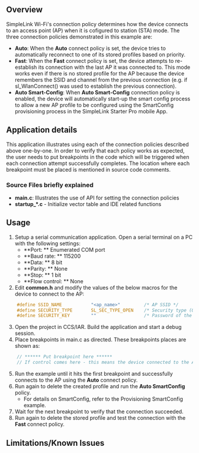 ## Overview

SimpleLink Wi-Fi's connection policy determines how the device connects to an access point (AP) when it is cofigured to station (STA) mode. The three connection policies demonstrated in this example are:
  
- **Auto**: When the **Auto** connect policy is set, the device tries to automatically reconnect to one of its stored profiles based on priority.
- **Fast**: When the **Fast** connect policy is set, the device attempts to re-establish its connection with the last AP it was connected to. This mode works even if there is no stored profile for the AP because the device remembers the SSID and channel from the previous connection (e.g. if sl_WlanConnect() was used to establish the previous connection).
- **Auto Smart-Config**: When **Auto Smart-Config** connection policy is enabled, the device will automatically start-up the smart config process to allow a new AP profile to be configured using the SmartConfig provisioning process in the SimpleLink Starter Pro mobile App.

## Application details

This application illustrates using each of the connection policies described above one-by-one. In order to verify that each policy works as expected, the user needs to put
breakpoints in the code which will be triggered when each connection attempt successfully completes. The location where each breakpoint must be placed is
mentioned in source code comments.

### Source Files briefly explained

- **main.c**: Illustrates the use of API for setting the connection policies  
- **startup\_\*.c** - Initialize vector table and IDE related functions

## Usage

1.  Setup a serial communication application. Open a serial terminal on a PC with the following settings:
	- **Port: ** Enumerated COM port
	- **Baud rate: ** 115200
	- **Data: ** 8 bit
	- **Parity: ** None
	- **Stop: ** 1 bit
	- **Flow control: ** None
2. Edit **common.h** and modify the values of the below macros for the device to connect to the AP:
```c
	#define SSID_NAME           "<ap_name>"    		/* AP SSID */
	#define SECURITY_TYPE       SL_SEC_TYPE_OPEN 	/* Security type (OPEN or WEP or WPA*/
	#define SECURITY_KEY        ""              	/* Password of the secured AP */
```
3. Open the project in CCS/IAR. Build the application and start a debug session.
4. Place breakpoints in main.c as directed. These breakpoints places are shown as:
```c
	// ****** Put breakpoint here ******
	// If control comes here - this means the device connected to the AP in Auto mode
```
5. Run the example until it hits the first breakpoint and successfully connects to the AP using the **Auto** connect policy.
6. Run again to delete the created profile and run the **Auto SmartConfig** policy.
	- For details on SmartConfig, refer to the Provisioning SmartConfig example.
7. Wait for the next breakpoint to verify that the connection succeeded.
8. Run again to delete the stored profile and test the connection with the **Fast** connect policy.

## Limitations/Known Issues
